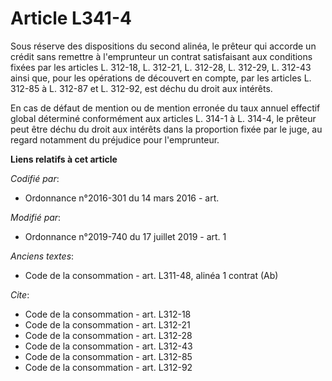 # Article L341-4

Sous réserve des dispositions du second alinéa, le prêteur qui accorde un crédit sans remettre à l'emprunteur un contrat
satisfaisant aux conditions fixées par les articles L. 312-18, L. 312-21, L. 312-28, L. 312-29, L. 312-43 ainsi que, pour les
opérations de découvert en compte, par les articles L. 312-85 à L. 312-87 et L. 312-92, est déchu du droit aux intérêts.

En cas de défaut de mention ou de mention erronée du taux annuel effectif global déterminé conformément aux articles L. 314-1
à L. 314-4, le prêteur peut être déchu du droit aux intérêts dans la proportion fixée par le juge, au regard notamment du
préjudice pour l'emprunteur.

**Liens relatifs à cet article**

_Codifié par_:

  - Ordonnance n°2016-301 du 14 mars 2016 - art.

_Modifié par_:

  - Ordonnance n°2019-740 du 17 juillet 2019 - art. 1

_Anciens textes_:

  - Code de la consommation - art. L311-48, alinéa 1 contrat (Ab)

_Cite_:

  - Code de la consommation - art. L312-18
  - Code de la consommation - art. L312-21
  - Code de la consommation - art. L312-28
  - Code de la consommation - art. L312-43
  - Code de la consommation - art. L312-85
  - Code de la consommation - art. L312-92
